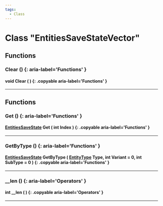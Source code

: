 ```yaml
---
tags:
  - Class
---
```

# Class "EntitiesSaveStateVector"

## Functions
### Clear () {: aria-label='Functions' }
#### void Clear ( ) {: .copyable aria-label='Functions' }

___
## Functions
### Get () {: aria-label='Functions' }
#### [EntitiesSaveState](EntitiesSaveState.md) Get ( int Index ) {: .copyable aria-label='Functions' }

___
### GetByType () {: aria-label='Functions' }
#### [EntitiesSaveState](EntitiesSaveState.md) GetByType ( [EntityType](https://wofsauge.github.io/IsaacDocs/rep/enums/EntityType.html) Type, int Variant = 0, int SubType = 0 ) {: .copyable aria-label='Functions' }

___
### __len () {: aria-label='Operators' }
#### int __len ( ) {: .copyable aria-label='Operators' }

___

